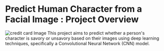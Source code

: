 # Predict Human Character from a Facial Image : Project Overview
   ![credit card Image]()
 This project aims to predict whether a person's character is savory or unsavory based on their images using deep learning techniques, specifically a Convolutional Neural Network (CNN) model. 
